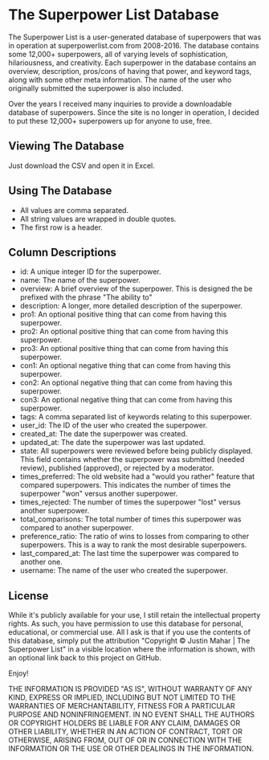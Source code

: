 # The Superpower List Database

The Superpower List is a user-generated database of superpowers that was in operation at superpowerlist.com from 2008-2016. The database contains some 12,000+ superpowers, all of varying levels of sophistication, hilariousness, and creativity.  Each superpower in the database contains an overview, description, pros/cons of having that power, and keyword tags, along with some other meta information. The name of the user who originally submitted the superpower is also included.

Over the years I received many inquiries to provide a downloadable database of superpowers. Since the site is no longer in operation, I decided to put these 12,000+ superpowers up for anyone to use, free.

## Viewing The Database

Just download the CSV and open it in Excel.

## Using The Database

- All values are comma separated. 
- All string values are wrapped in double quotes.
- The first row is a header.

## Column Descriptions

- id: A unique integer ID for the superpower.
- name: The name of the superpower.
- overview: A brief overview of the superpower. This is designed the be prefixed with the phrase "The ability to"
- description: A longer, more detailed description of the superpower.
- pro1: An optional positive thing that can come from having this superpower.
- pro2: An optional positive thing that can come from having this superpower.
- pro3: An optional positive thing that can come from having this superpower.
- con1: An optional negative thing that can come from having this superpower.
- con2: An optional negative thing that can come from having this superpower.
- con3: An optional negative thing that can come from having this superpower.
- tags: A comma separated list of keywords relating to this superpower.
- user_id: The ID of the user who created the superpower.
- created_at: The date the superpower was created.
- updated_at: The date the superpower was last updated.
- state: All superpowers were reviewed before being publicly displayed. This field contains whether the superpower was submitted (needed review), published (approved), or rejected by a moderator.
- times_preferred: The old website had a "would you rather" feature that compared superpowers. This indicates the number of times the superpower "won" versus another superpower.
- times_rejected: The number of times the superpower "lost" versus another superpower.
- total_comparisons: The total number of times this superpower was compared to another superpower.
- preference_ratio: The ratio of wins to losses from comparing to other superpowers. This is a way to rank the most desirable superpowers.
- last_compared_at: The last time the superpower was compared to another one.
- username: The name of the user who created the superpower.

## License

While it's publicly available for your use, I still retain the intellectual property rights. As such, you have permission to use this database for personal, educational, or commercial use. All I ask is that if you use the contents of this database, simply put the attribution "Copyright © Justin Mahar | The Superpower List" in a visible location where the information is shown, with an optional link back to this project on GitHub.

Enjoy!

THE INFORMATION IS PROVIDED "AS IS", WITHOUT WARRANTY OF ANY KIND, EXPRESS OR IMPLIED, INCLUDING BUT NOT LIMITED TO THE WARRANTIES OF MERCHANTABILITY, FITNESS FOR A PARTICULAR PURPOSE AND NONINFRINGEMENT. IN NO EVENT SHALL THE AUTHORS OR COPYRIGHT HOLDERS BE LIABLE FOR ANY CLAIM, DAMAGES OR OTHER LIABILITY, WHETHER IN AN ACTION OF CONTRACT, TORT OR OTHERWISE, ARISING FROM, OUT OF OR IN CONNECTION WITH THE INFORMATION OR THE USE OR OTHER DEALINGS IN THE INFORMATION.
